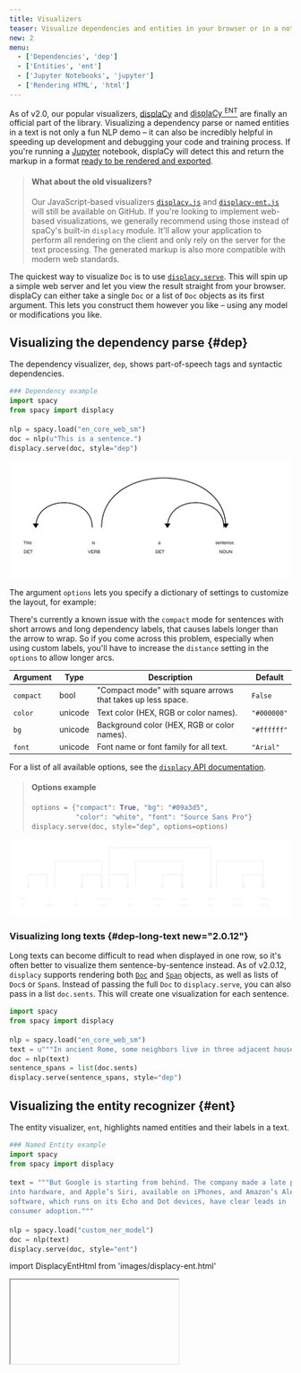```yaml
---
title: Visualizers
teaser: Visualize dependencies and entities in your browser or in a notebook
new: 2
menu:
  - ['Dependencies', 'dep']
  - ['Entities', 'ent']
  - ['Jupyter Notebooks', 'jupyter']
  - ['Rendering HTML', 'html']
---
```


As of v2.0, our popular visualizers,
[displaCy](https://explosion.ai/demos/displacy) and
[displaCy <sup>ENT</sup>](https://explosion.ai/demos/displacy-ent) are finally
an official part of the library. Visualizing a dependency parse or named
entities in a text is not only a fun NLP demo – it can also be incredibly
helpful in speeding up development and debugging your code and training process.
If you're running a [Jupyter](https://jupyter.org) notebook, displaCy will
detect this and return the markup in a format
[ready to be rendered and exported](#jupyter).

> #### What about the old visualizers?
>
> Our JavaScript-based visualizers
> [`displacy.js`](https://github.com/explosion/displacy) and
> [`displacy-ent.js`](https://github.com/explosion/displacy-ent) will still be
> available on GitHub. If you're looking to implement web-based visualizations,
> we generally recommend using those instead of spaCy's built-in `displacy`
> module. It'll allow your application to perform all rendering on the client
> and only rely on the server for the text processing. The generated markup is
> also more compatible with modern web standards.

The quickest way to visualize `Doc` is to use
[`displacy.serve`](/api/top-level#displacy.serve). This will spin up a simple
web server and let you view the result straight from your browser. displaCy can
either take a single `Doc` or a list of `Doc` objects as its first argument.
This lets you construct them however you like – using any model or modifications
you like.

## Visualizing the dependency parse {#dep}

The dependency visualizer, `dep`, shows part-of-speech tags and syntactic
dependencies.

```python
### Dependency example
import spacy
from spacy import displacy

nlp = spacy.load("en_core_web_sm")
doc = nlp(u"This is a sentence.")
displacy.serve(doc, style="dep")
```

![displaCy visualizer](../images/displacy.svg)

The argument `options` lets you specify a dictionary of settings to customize
the layout, for example:

<Infobox title="Important note" variant="warning">

There's currently a known issue with the `compact` mode for sentences with short
arrows and long dependency labels, that causes labels longer than the arrow to
wrap. So if you come across this problem, especially when using custom labels,
you'll have to increase the `distance` setting in the `options` to allow longer
arcs.

</Infobox>

| Argument  | Type    | Description                                                 | Default     |
| --------- | ------- | ----------------------------------------------------------- | ----------- |
| `compact` | bool    | "Compact mode" with square arrows that takes up less space. | `False`     |
| `color`   | unicode | Text color (HEX, RGB or color names).                       | `"#000000"` |
| `bg`      | unicode | Background color (HEX, RGB or color names).                 | `"#ffffff"` |
| `font`    | unicode | Font name or font family for all text.                      | `"Arial"`   |

For a list of all available options, see the
[`displacy` API documentation](/api/top-level#displacy_options).

> #### Options example
>
> ```python
> options = {"compact": True, "bg": "#09a3d5",
>            "color": "white", "font": "Source Sans Pro"}
> displacy.serve(doc, style="dep", options=options)
> ```

![displaCy visualizer (compact mode)](../images/displacy-compact.svg)

### Visualizing long texts {#dep-long-text new="2.0.12"}

Long texts can become difficult to read when displayed in one row, so it's often
better to visualize them sentence-by-sentence instead. As of v2.0.12, `displacy`
supports rendering both [`Doc`](/api/doc) and [`Span`](/api/span) objects, as
well as lists of `Doc`s or `Span`s. Instead of passing the full `Doc` to
`displacy.serve`, you can also pass in a list `doc.sents`. This will create one
visualization for each sentence.

```python
import spacy
from spacy import displacy

nlp = spacy.load("en_core_web_sm")
text = u"""In ancient Rome, some neighbors live in three adjacent houses. In the center is the house of Senex, who lives there with wife Domina, son Hero, and several slaves, including head slave Hysterium and the musical's main character Pseudolus. A slave belonging to Hero, Pseudolus wishes to buy, win, or steal his freedom. One of the neighboring houses is owned by Marcus Lycus, who is a buyer and seller of beautiful women; the other belongs to the ancient Erronius, who is abroad searching for his long-lost children (stolen in infancy by pirates). One day, Senex and Domina go on a trip and leave Pseudolus in charge of Hero. Hero confides in Pseudolus that he is in love with the lovely Philia, one of the courtesans in the House of Lycus (albeit still a virgin)."""
doc = nlp(text)
sentence_spans = list(doc.sents)
displacy.serve(sentence_spans, style="dep")
```

## Visualizing the entity recognizer {#ent}

The entity visualizer, `ent`, highlights named entities and their labels in a
text.

```python
### Named Entity example
import spacy
from spacy import displacy

text = """But Google is starting from behind. The company made a late push
into hardware, and Apple’s Siri, available on iPhones, and Amazon’s Alexa
software, which runs on its Echo and Dot devices, have clear leads in
consumer adoption."""

nlp = spacy.load("custom_ner_model")
doc = nlp(text)
displacy.serve(doc, style="ent")
```

import DisplacyEntHtml from 'images/displacy-ent.html'

<Iframe title="displaCy visualizer for entities" html={DisplacyEntHtml} height={275} />

The entity visualizer lets you customize the following `options`:

| Argument | Type | Description                                                                           | Default |
| -------- | ---- | ------------------------------------------------------------------------------------- | ------- |
| `ents`   | list |  Entity types to highlight (`None` for all types).                                    | `None`  |
| `colors` | dict | Color overrides. Entity types in uppercase should be mapped to color names or values. | `{}`    |

If you specify a list of `ents`, only those entity types will be rendered – for
example, you can choose to display `PERSON` entities. Internally, the visualizer
knows nothing about available entity types and will render whichever spans and
labels it receives. This makes it especially easy to work with custom entity
types. By default, displaCy comes with colors for all
[entity types supported by spaCy](/api/annotation#named-entities). If you're
using custom entity types, you can use the `colors` setting to add your own
colors for them.

> #### Options example
>
> ```python
> colors = {"ORG": "linear-gradient(90deg, #aa9cfc, #fc9ce7)"}
> options = {"ents": ["ORG"], "colors": colors}
> displacy.serve(doc, style="ent", options=options)
> ```

import DisplacyEntCustomHtml from 'images/displacy-ent-custom.html'

<Iframe title="displaCy visualizer for entities (custom styling)" html={DisplacyEntCustomHtml} height={225} />

The above example uses a little trick: Since the background color values are
added as the `background` style attribute, you can use any
[valid background value](https://tympanus.net/codrops/css_reference/background/)
or shorthand — including gradients and even images!

### Adding titles to documents {#ent-titles}

Rendering several large documents on one page can easily become confusing. To
add a headline to each visualization, you can add a `title` to its `user_data`.
User data is never touched or modified by spaCy.

```python
doc = nlp(u"This is a sentence about Google.")
doc.user_data["title"] = "This is a title"
displacy.serve(doc, style="ent")
```

This feature is especially handy if you're using displaCy to compare performance
at different stages of a process, e.g. during training. Here you could use the
title for a brief description of the text example and the number of iterations.

## Using displaCy in Jupyter notebooks {#jupyter}

displaCy is able to detect whether you're working in a
[Jupyter](https://jupyter.org) notebook, and will return markup that can be
rendered in a cell straight away. When you export your notebook, the
visualizations will be included as HTML.

```python
### Jupyter example
# Don't forget to install a model, e.g.: python -m spacy download en

# In[1]:
import spacy
from spacy import displacy

# In[2]:
doc = nlp(u"Rats are various medium-sized, long-tailed rodents.")
displacy.render(doc, style="dep")

# In[3]:
doc2 = nlp(LONG_NEWS_ARTICLE)
displacy.render(doc2, style="ent")
```

> #### Enabling or disabling Jupyter mode
>
> To explicitly enable or disable "Jupyter mode", you can use the jupyter`
> keyword argument – e.g. to return raw HTML in a notebook, or to force Jupyter
> rendering if auto-detection fails.

![displaCy visualizer in a Jupyter notebook](../images/displacy_jupyter.jpg)

Internally, displaCy imports `display` and `HTML` from `IPython.core.display`
and returns a Jupyter HTML object. If you were doing it manually, it'd look like
this:

```python
from IPython.core.display import display, HTML

html = displacy.render(doc, style="dep")
display(HTML(html))
```

## Rendering HTML {#html}

If you don't need the web server and just want to generate the markup – for
example, to export it to a file or serve it in a custom way – you can use
[`displacy.render`](/api/top-level#displacy.render). It works the same way, but
returns a string containing the markup.

```python
### Example
import spacy
from spacy import displacy

nlp = spacy.load("en_core_web_sm")
doc1 = nlp(u"This is a sentence.")
doc2 = nlp(u"This is another sentence.")
html = displacy.render([doc1, doc2], style="dep", page=True)
```

`page=True` renders the markup wrapped as a full HTML page. For minified and
more compact HTML markup, you can set `minify=True`. If you're rendering a
dependency parse, you can also export it as an `.svg` file.

> #### What's SVG?
>
> Unlike other image formats, the SVG (Scalable Vector Graphics) uses XML markup
> that's easy to manipulate
> [using CSS](https://www.smashingmagazine.com/2014/11/styling-and-animating-svgs-with-css/)
> or
> [JavaScript](https://css-tricks.com/smil-is-dead-long-live-smil-a-guide-to-alternatives-to-smil-features/).
> Essentially, SVG lets you design with code, which makes it a perfect fit for
> visualizing dependency trees. SVGs can be embedded online in an `<img>` tag,
> or inlined in an HTML document. They're also pretty easy to
> [convert](https://convertio.co/image-converter/).

```python
svg = displacy.render(doc, style="dep")
output_path = Path("/images/sentence.svg")
output_path.open("w", encoding="utf-8").write(svg)
```

<Infobox title="Important note" variant="warning">

Since each visualization is generated as a separate SVG, exporting `.svg` files
only works if you're rendering **one single doc** at a time. (This makes sense –
after all, each visualization should be a standalone graphic.) So instead of
rendering all `Doc`s at one, loop over them and export them separately.

</Infobox>

### Example: Export SVG graphics of dependency parses {#examples-export-svg}

```python
### Example
import spacy
from spacy import displacy
from pathlib import Path

nlp = spacy.load("en_core_web_sm")
sentences = [u"This is an example.", u"This is another one."]
for sent in sentences:
    doc = nlp(sent)
    svg = displacy.render(doc, style="dep")
    file_name = '-'.join([w.text for w in doc if not w.is_punct]) + ".svg"
    output_path = Path("/images/" + file_name)
    output_path.open("w", encoding="utf-8").write(svg)
```

The above code will generate the dependency visualizations as two files,
`This-is-an-example.svg` and `This-is-another-one.svg`.

### Rendering data manually {#manual-usage}

You can also use displaCy to manually render data. This can be useful if you
want to visualize output from other libraries, like [NLTK](http://www.nltk.org)
or
[SyntaxNet](https://github.com/tensorflow/models/tree/master/research/syntaxnet).
If you set `manual=True` on either `render()` or `serve()`, you can pass in data
in displaCy's format (instead of `Doc` objects). When setting `ents` manually,
make sure to supply them in the right order, i.e. starting with the lowest start
position.

> #### Example
>
> ```python
> ex = [{"text": "But Google is starting from behind.",
>        "ents": [{"start": 4, "end": 10, "label": "ORG"}],
>        "title": None}]
> html = displacy.render(ex, style="ent", manual=True)
> ```

```python
### DEP input
{
    "words": [
        {"text": "This", "tag": "DT"},
        {"text": "is", "tag": "VBZ"},
        {"text": "a", "tag": "DT"},
        {"text": "sentence", "tag": "NN"}
    ],
    "arcs": [
        {"start": 0, "end": 1, "label": "nsubj", "dir": "left"},
        {"start": 2, "end": 3, "label": "det", "dir": "left"},
        {"start": 1, "end": 3, "label": "attr", "dir": "right"}
    ]
}
```

```python
### ENT input
{
    "text": "But Google is starting from behind.",
    "ents": [{"start": 4, "end": 10, "label": "ORG"}],
    "title": None
}
```

### Using displaCy in a web application {#webapp}

If you want to use the visualizers as part of a web application, for example to
create something like our [online demo](https://explosion.ai/demos/displacy),
it's not recommended to only wrap and serve the displaCy renderer. Instead, you
should only rely on the server to perform spaCy's processing capabilities, and
use a client-side implementation like
[`displaCy.js`](https://github.com/explosion/displacy) to render the
JSON-formatted output.

> #### Why not return the HTML by the server?
>
> It's certainly possible to just have your server return the markup. But
> outputting raw, unsanitized HTML is risky and makes your app vulnerable to
> [cross-site scripting](https://en.wikipedia.org/wiki/Cross-site_scripting)
> (XSS). All your user needs to do is find a way to make spaCy return text like
> `<script src="malicious-code.js"></script>`, which is pretty easy in NER mode.
> Instead of relying on the server to render and sanitize HTML, you can do this
> on the client in JavaScript. displaCy.js creates the markup as DOM nodes and
> will never insert raw HTML.

The `parse_deps` function takes a `Doc` object and returns a dictionary in a
format that can be rendered by displaCy.

```python
### Example
import spacy
from spacy import displacy

nlp = spacy.load("en_core_web_sm")

def displacy_service(text):
    doc = nlp(text)
    return displacy.parse_deps(doc)
```

Using a library like [Flask](http://flask.pocoo.org/) or
[Hug](http://www.hug.rest/), you can easily turn the above code into a simple
REST API that receives a text and returns a JSON-formatted parse. In your
front-end, include [`displacy.js`](https://github.com/explosion/displacy) and
initialize it with the API URL and the ID or query selector of the container to
render the visualization in, e.g. `'#displacy'` for `<div id="displacy">`.

```javascript
/// script.js
var displacy = new displaCy('http://localhost:8080', {
  container: '#displacy',
})

function parse(text) {
  displacy.parse(text)
}
```

When you call `parse`, it will make a request to your API, receive the
JSON-formatted parse and render it in your container. To create an interactive
experience, you could trigger this function by a button and read the text from
an `<input>` field.
